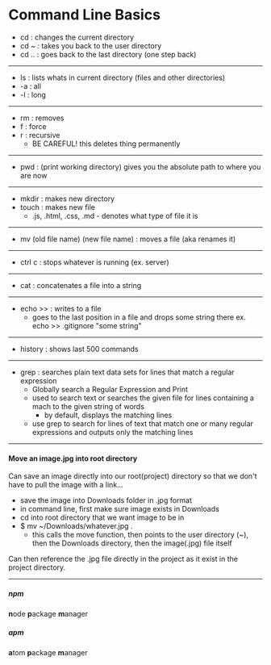 # Command Line Basics

- cd : changes the current directory
- cd ~ : takes you back to the user directory
- cd .. : goes back to the last directory (one step back)
___

- ls : lists whats in current directory (files and other directories)
- -a : all
- -l : long
___

- rm : removes
- f : force
- r : recursive
  - BE CAREFUL! this deletes thing permanently
___

- pwd : (print working directory) gives you the absolute path to where you are now
___

- mkdir : makes new directory
- touch : makes new file
  - .js, .html, .css, .md - denotes what type of file it is
___

- mv (old file name) (new file name) : moves a file (aka renames it)
___

- ctrl c : stops whatever is running (ex. server)
___
- cat : concatenates a file into a string
___

- echo >> : writes to a file
  - goes to the last position in a file and drops some string there
  ex. echo >> .gitignore "some string"
___

- history : shows last 500 commands
___

- grep : searches plain text data sets for lines that match a regular expression
  - Globally search a Regular Expression and Print
  - used to search text or searches the given file for lines containing a mach to the given string of words
    - by default, displays the matching lines
  - use grep to search for lines of text that match one or many regular expressions and outputs only the matching lines
___

#### Move an image.jpg into root directory

Can save an image directly into our root(project) directory so that we don't have to pull the image with a link...
- save the image into Downloads folder in .jpg format
- in command line, first make sure image exists in Downloads
- cd into root directory that we want image to be in
- $ mv ~/Downloads/whatever.jpg .
  - this calls the move function, then points to the user directory (~), then the Downloads directory, then the image(.jpg) file itself

Can then reference the .jpg file directly in the project as it exist in the project directory.
___

##### npm
**n**ode
**p**ackage
**m**anager

##### apm
**a**tom
**p**ackage
**m**anager
